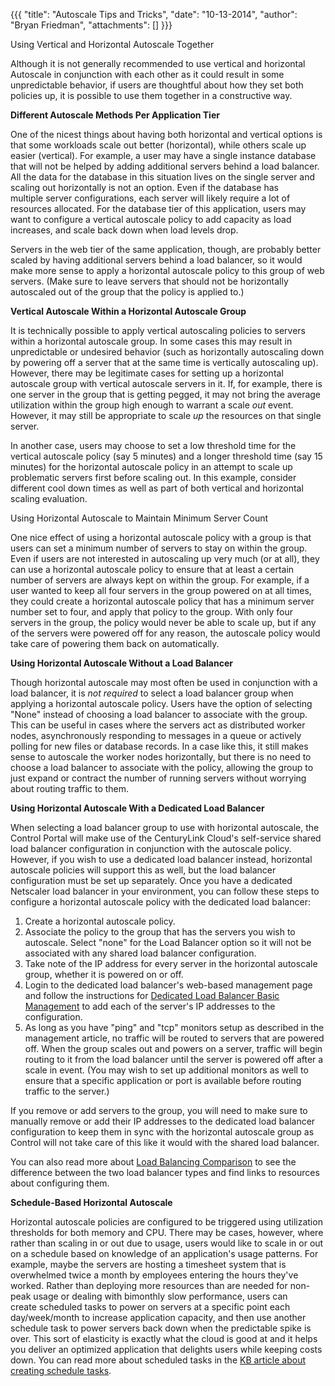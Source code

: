 {{{
  "title": "Autoscale Tips and Tricks",
  "date": "10-13-2014",
  "author": "Bryan Friedman",
  "attachments": []
}}}

Using Vertical and Horizontal Autoscale Together
<p>Although it is not generally recommended to use vertical and horizontal Autoscale in conjunction with each other as it could result in some unpredictable behavior, if users are thoughtful about how they set both policies up, it is possible to use them
  together in a constructive way.</p>
<p><strong>Different Autoscale Methods Per Application Tier</strong>
</p>
<p>One of the nicest things about having both horizontal and vertical options is that some workloads scale out better (horizontal), while others scale up easier (vertical). For example, a user may have a single instance database that will not be helped by
  adding additional servers behind a load balancer. All the data for the database in this situation lives on the single server and scaling out horizontally is not an option. Even if the database has multiple&nbsp;server configurations, each server will
  likely require a lot of resources allocated.&nbsp;For the database tier of this application, users may want to configure a vertical autoscale policy to add capacity as load increases, and scale back down when load levels drop.</p>
<p>Servers in the web tier of the same application, though, are probably better scaled by having additional servers behind a load balancer, so it would make more sense to apply a horizontal autoscale policy to this group of web servers. (Make sure to leave
  servers that should not be horizontally autoscaled out of the group that the policy is applied to.)</p>
<p><strong>Vertical Autoscale Within a Horizontal Autoscale Group</strong>
</p>
<p>It is technically possible to apply vertical autoscaling policies to servers within a horizontal autoscale group. In some cases this may result in unpredictable or undesired behavior (such as horizontally autoscaling down by powering off a server that
  at the same time is vertically autoscaling up). However, there may be legitimate cases for setting up a horizontal autoscale group with vertical autoscale servers in it. If, for example, there is one server in the group that is getting pegged, it may
  not bring the average utilization within the group high enough to warrant a scale <em>out</em> event. However, it may still be appropriate to scale <em>up</em> the resources on that single server.</p>
<p>In another case, users may choose to set a low threshold time for the vertical autoscale policy (say 5 minutes) and a longer threshold time (say 15 minutes) for the horizontal autoscale policy in an attempt to scale up problematic servers first before
  scaling out. In this example, consider different cool down times as well as part of both vertical and horizontal scaling evaluation.&nbsp;</p>
Using Horizontal Autoscale to Maintain Minimum Server Count
<p>One nice effect of using a horizontal autoscale policy with a group is that users can set a minimum number of servers to stay on within the group. Even if users are not interested in autoscaling up very much (or at all), they can use a horizontal autoscale
  policy to ensure that at least a certain number of servers are always kept on within the group. For example, if a user wanted to keep all four servers in the group powered on at all times, they could create a horizontal autoscale policy that has a minimum
  server number set to four, and apply that policy to the group. With only four servers in the group, the policy would never be able to scale up, but if any of the servers were powered off for any reason, the autoscale policy would take care of powering
  them back on automatically.&nbsp;</p>
<strong>Using Horizontal Autoscale Without a Load Balancer</strong>
<p>Though horizontal autoscale may most often be used in conjunction with a load balancer, it is <em>not</em> <em>required</em> to select a load balancer group when applying a horizontal autoscale policy. Users have the option of selecting "None" instead
  of choosing a load balancer to associate with the group. This can be useful in cases where the servers act as distributed worker nodes, asynchronously responding to messages in a queue or actively polling for new files or database records.&nbsp;In a
  case like this, it still makes sense to autoscale the worker nodes horizontally, but there is no need to choose a load balancer to associate with the policy, allowing the group to just expand or contract the number of running servers without worrying
  about routing traffic to them.&nbsp;</p>
<p>
  <a name="dedicated"></a>
</p>
<strong>Using Horizontal Autoscale With a Dedicated Load Balancer</strong>
<p>When selecting a load balancer group to use with horizontal autoscale, the Control Portal will make use of the CenturyLink Cloud's self-service shared load balancer configuration in conjunction with the autoscale policy. However, if you wish to use a
  dedicated load balancer instead, horizontal autoscale policies will support this as well, but the load balancer configuration must be set up separately. Once you have a dedicated Netscaler load balancer in your environment, you can follow these steps
  to configure a horizontal autoscale policy with the dedicated load balancer:</p>
<ol>
  <li>Create a horizontal autoscale policy.</li>
  <li>Associate the policy to the group that has the servers you wish to autoscale. Select "none" for the Load Balancer option so it will not be associated with any shared load balancer configuration.</li>
  <li>Take note of the IP address for every server in the horizontal autoscale group, whether it is powered on or off.</li>
  <li>Login to the dedicated load balancer's web-based management page and follow the instructions for <a href="https://t3n.zendesk.com/entries/27216280-Dedicated-Load-Balancer-Basic-Management" target="_blank">Dedicated Load Balancer Basic Management</a>&nbsp;to
    add each of the server's IP addresses to the configuration.</li>
  <li>As long as you have "ping" and "tcp" monitors setup as described in the management article, no traffic will be routed to servers that are powered off. When the group scales out and powers on a server, traffic will begin routing to it from the load balancer
    until the server is powered off after a scale in event. (You may wish to set up additional monitors as well to ensure that a specific application or port is available before routing traffic to the server.)</li>
</ol>
<p>If you remove or add servers to the group, you will need to make sure to manually remove or add their IP addresses to the dedicated load balancer configuration to keep them in sync with the horizontal autoscale group as Control will not take care of this
  like it would with the shared load balancer.&nbsp;</p>
<p>You can also read more about&nbsp;<a href="https://t3n.zendesk.com/entries/21954199-Load-Balancing-Comparison-Matrix" target="_blank">Load Balancing Comparison</a> to&nbsp;see the difference between the two load balancer types and find links to resources
  about configuring them.</p>
<strong>Schedule-Based Horizontal Autoscale</strong>
<p>Horizontal autoscale policies are configured to be triggered using utilization thresholds for both memory and CPU. There may be cases, however, where rather than scaling in or out due to usage, users would like to scale in or out on a schedule based on
  knowledge of an application's usage patterns. For example, maybe the servers are hosting a timesheet system that is overwhelmed twice a month by employees entering the hours they've worked. Rather than deploying more resources than are needed for non-peak
  usage or dealing with bimonthly slow performance, users can create&nbsp;scheduled tasks to power on servers at a specific point each day/week/month to increase application capacity, and then use another schedule task to power servers back down when
  the predictable spike is over. This sort of elasticity is exactly what the cloud is good at and it helps you deliver an optimized application that delights users while keeping costs down. You can read more about scheduled tasks in the <a href="https://t3n.zendesk.com/entries/22586501-Creating-a-Scheduled-Task"
  target="_blank">KB article about creating schedule tasks</a>.</p>